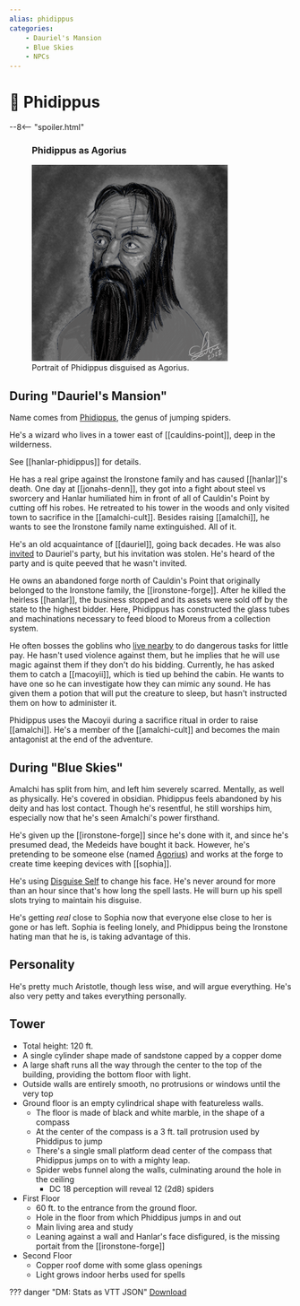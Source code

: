 ```yaml
---
alias: phidippus
categories:
    - Dauriel's Mansion
    - Blue Skies
    - NPCs
---
```

# 🔐 Phidippus

--8<-- "spoiler.html"

<figure class="infobox right">
  <h3>Phidippus as Agorius</h3>
  <a href="/assets/images/agorius-full.png">
    <img src="/assets/images/agorius-tiny.png" />
  </a>
  <figcaption>
    Portrait of Phidippus disguised as Agorius.
  </figcaption>
</figure>

## During "Dauriel's Mansion"

Name comes from [Phidippus](https://en.wikipedia.org/wiki/Phidippus), the genus of jumping spiders.

He's a wizard who lives in a tower east of [[cauldins-point]], deep in the wilderness.

See [[hanlar-phidippus]] for details.

He has a real gripe against the Ironstone family and has caused [[hanlar]]'s death. One day at [[jonahs-denn]], they got into a fight about steel vs sworcery and Hanlar humiliated him in front of all of Cauldin's Point by cutting off his robes. He retreated to his tower in the woods and only visited town to sacrifice in the [[amalchi-cult]]. Besides raising [[amalchi]], he wants to see the Ironstone family name extinguished. All of it.

He's an old acquaintance of [[dauriel]], going back decades. He was also [invited](../handouts/dauriels-invitation.md) to Dauriel's party, but his invitation was stolen. He's heard of the party and is quite peeved that he wasn't invited.

He owns an abandoned forge north of Cauldin's Point that originally belonged to the Ironstone family, the [[ironstone-forge]]. After he killed the heirless [[hanlar]], the business stopped and its assets were sold off by the state to the highest bidder. Here, Phidippus has constructed the glass tubes and machinations necessary to feed blood to Moreus from a collection system.

He often bosses the goblins who [live nearby](../places/au-original-hq.md) to do dangerous tasks for little pay. He hasn't used violence against them, but he implies that he will use magic against them if they don't do his bidding. Currently, he has asked them to catch a [[macoyii]], which is tied up behind the cabin. He wants to have one so he can investigate how they can mimic any sound. He has given them a potion that will put the creature to sleep, but hasn't instructed them on how to administer it.

Phidippus uses the Macoyii during a sacrifice ritual in order to raise [[amalchi]]. He's a member of the [[amalchi-cult]] and becomes the main antagonist at the end of the adventure.

## During "Blue Skies"

Amalchi has split from him, and left him severely scarred. Mentally, as well as physically. He's covered in obsidian. Phidippus feels abandoned by his deity and has lost contact. Though he's resentful, he still worships him, especially now that he's seen Amalchi's power firsthand.

He's given up the [[ironstone-forge]] since he's done with it, and since he's presumed dead, the Medeids have bought it back. However, he's pretending to be someone else (named [Agorius](https://en.wikipedia.org/wiki/Agorius)) and works at the forge to create time keeping devices with [[sophia]].

He's using [Disguise Self](https://roll20.net/compendium/dnd5e/Disguise%20Self) to change his face. He's never around for more than an hour since that's how long the spell lasts. He will burn up his spell slots trying to maintain his disguise.

He's getting *real* close to Sophia now that everyone else close to her is gone or has left. Sophia is feeling lonely, and Phidippus being the Ironstone hating man that he is, is taking advantage of this.

## Personality

He's pretty much Aristotle, though less wise, and will argue everything. He's also very petty and takes everything personally.

## Tower

- Total height: 120 ft.
- A single cylinder shape made of sandstone capped by a copper dome
- A large shaft runs all the way through the center to the top of the building, providing the bottom floor with light.
- Outside walls are entirely smooth, no protrusions or windows until the very top
- Ground floor is an empty cylindrical shape with featureless walls.
  - The floor is made of black and white marble, in the shape of a compass
  - At the center of the compass is a 3 ft. tall protrusion used by Phiddipus to jump
  - There's a single small platform dead center of the compass that Phidippus jumps on to with a mighty leap.
  - Spider webs funnel along the walls, culminating around the hole in the ceiling
    - DC 18 perception will reveal 12 (2d8) spiders
- First Floor
  - 60 ft. to the entrance from the ground floor.
  - Hole in the floor from which Phiddipus jumps in and out
  - Main living area and study
  - Leaning against a wall and Hanlar's face disfigured, is the missing portait from the [[ironstone-forge]]
- Second Floor
  - Copper roof dome with some glass openings
  - Light grows indoor herbs used for spells

??? danger "DM: Stats as VTT JSON"
    [Download](/assets/json/phidippus.json)
